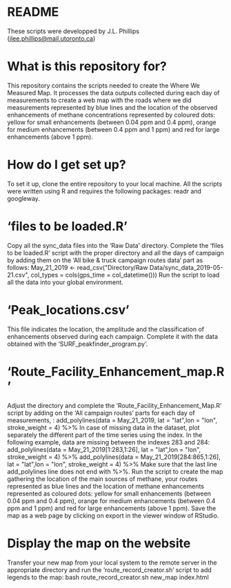 # README

These scripts were developped by J.L. Phillips (jlee.phillips@mail.utoronto.ca)

# What is this repository for?
This repository contains the scripts needed to create the Where We Measured Map. It processes the data outputs collected during each day of measurements to create a web map with the roads where we did measurements represented by blue lines and the location of the observed enhancements of methane concentrations represented by coloured dots: yellow for small enhancements (between 0.04 ppm and 0.4 ppm), orange for medium enhancements (between 0.4 ppm and 1 ppm) and red for large enhancements (above 1 ppm). 

# How do I get set up?  
To set it up, clone the entire repository to your local machine. All the scripts were written using R and requires the following packages: readr and googleway. 

# ‘files to be loaded.R’
Copy all the sync_data files into the ‘Raw Data’ directory. Complete the ‘files to be loaded.R’ script with the proper directory and all the days of campaign by adding them on the ‘All bike & truck campaign routes data’ part as follows: 
May_21_2019 <- read_csv("Directory/Raw Data/sync_data_2019-05-21.csv", col_types = cols(gps_time = col_datetime()))
Run the script to load all the data into your global environment. 

# ‘Peak_locations.csv’
This file indicates the location, the amplitude and the classification of enhancements observed during each campaign. Complete it with the data obtained with the ‘SURF_peakfinder_program.py’. 

# ‘Route_Facility_Enhancement_map.R’
Adjust the directory and complete the ‘Route_Facility_Enhancement_Map.R’ script by adding on the ‘All campaign routes’ parts for each day of measurements, :
add_polylines(data = May_21_2019, lat = "lat",lon = "lon", stroke_weight = 4) %>%
In case of missing data in the dataset, plot separately the different part of the time series using the index. In the following example, data are missing between the indexes 283 and 284:
add_polylines(data = May_21_2019[1:283,1:26], lat = "lat",lon = "lon", stroke_weight = 4) %>%
add_polylines(data = May_21_2019[284:865,1:26], lat = "lat",lon = "lon", stroke_weight = 4) %>%
Make sure that the last line add_polylines line does not end with %>%. 
Run the script to create the map gathering the location of the main sources of methane, your routes represented as blue lines and the location of methane enhancements represented as coloured dots: yellow for small enhancements (between 0.04 ppm and 0.4 ppm), orange for medium enhancements (between 0.4 ppm and 1 ppm) and red for large enhancements (above 1 ppm).
Save the map as a web page by clicking on export in the viewer window of RStudio. 

# Display the map on the website
Transfer your new map from your local system to the remote server in the appropriate directory and run the ‘route_record_creator.sh’ script to add legends to the map:
bash route_record_creator.sh new_map index.html

